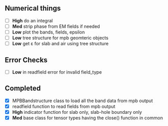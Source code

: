 ## Numerical things
- [ ] **High** do an integral
- [ ] **Med** strip phase from EM fields if needed
- [ ] **Low** plot the bands, fields, epsilon
- [ ] **Low** tree structure for mpb geomteric objects
- [ ] **Low** get ε for slab and air using tree structure

## Error Checks
- [ ] **Low** in readfield error for invalid field_type

## Completed
- [x] MPBBandstructure class to load all the band data from mpb output
- [x] readfield function to read fields from mpb output
- [x] **High** indicator function for slab only, slab-hole boundary only
- [x] **Med** base class for tensor types having the close() function in common

